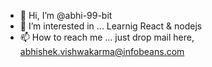 - 👋 Hi, I’m @abhi-99-bit
- 👀 I’m interested in ... Learnig React & nodejs
- 📫 How to reach me ... just drop mail here, abhishek.vishwakarma@infobeans.com

<!---
abhi-99-bit/abhi-99-bit is a ✨ special ✨ repository because its `README.md` (this file) appears on your GitHub profile.
You can click the Preview link to take a look at your changes.
--->
